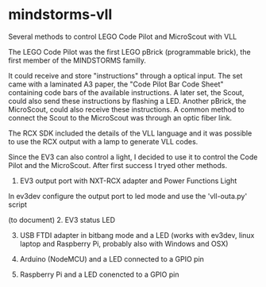 # mindstorms-vll
Several methods to control LEGO Code Pilot and MicroScout with VLL


The LEGO Code Pilot was the first LEGO pBrick (programmable brick), the first member of the MINDSTORMS familly.

It could receive and store "instructions" through a optical input. The set came with a laminated A3 paper, the "Code Pilot Bar Code Sheet" containing code bars of the available instructions. A later set, the Scout, could also send these instructions by flashing a LED. Another pBrick, the MicroScout, could also receive these instructions. A common method to connect the Scout to the MicroScout was through an optic fiber link.

The RCX SDK included the details of the VLL language and it was possible to use the RCX output with a lamp to generate VLL codes.

Since the EV3 can also control a light, I decided to use it to control the Code Pilot and the MicroScout. After first success I tryed other methods.

1. EV3 output port with NXT-RCX adapter and Power Functions Light

In ev3dev configure the output port to led mode and use the 'vll-outa.py' script

(to document)
2. EV3 status LED

3. USB FTDI adapter in bitbang mode and a LED (works with ev3dev, linux laptop and Raspberry Pi, probably also with Windows and OSX)

4. Arduino (NodeMCU) and a LED connected to a GPIO pin

5. Raspberry Pi and a LED conencted to a GPIO pin

